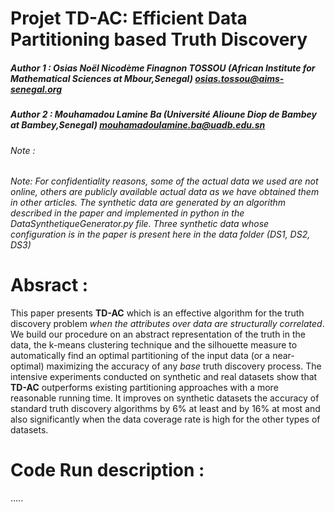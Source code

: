
# Projet TD-AC: Efficient Data Partitioning based Truth Discovery

##### Author 1 : Osias Noël Nicodème Finagnon TOSSOU (African Institute for Mathematical Sciences at Mbour,Senegal) osias.tossou@aims-senegal.org
##### Author 2 : Mouhamadou Lamine Ba (Université Alioune Diop de Bambey at Bambey,Senegal) mouhamadoulamine.ba@uadb.edu.sn

###### Note :
*Note: For confidentiality reasons, some of the actual data we used are not online, others are publicly available actual data as we have obtained them in other articles. The synthetic data are generated by an algorithm described in the paper and implemented in python in the DataSynthetiqueGenerator.py file. Three synthetic data whose configuration is in the paper is present here in the data folder (DS1, DS2, DS3)*

# Absract :
This paper presents **TD-AC** which is an effective algorithm for the truth discovery problem *when the attributes over data are structurally correlated*. We build our procedure on an abstract representation of the truth in the data, the k-means clustering technique and the silhouette measure to automatically find  an optimal partitioning of the input data (or a near-optimal) maximizing the accuracy of any *base* truth discovery process. The intensive experiments conducted on synthetic and real datasets show that **TD-AC** outperforms existing  partitioning approaches with a more reasonable running time. It improves on synthetic datasets the accuracy of standard truth discovery algorithms by 6% at least and by 16%  at most and also significantly when the data coverage rate is high for the other types of datasets.

# Code Run description :

.....


